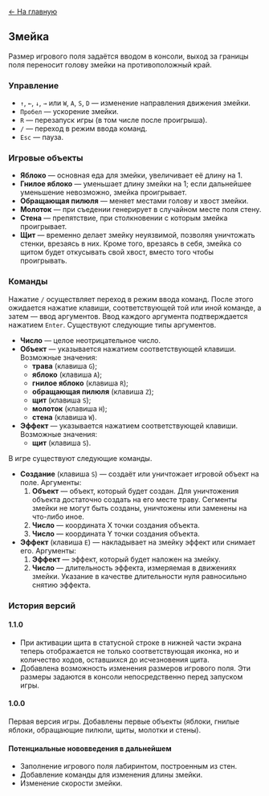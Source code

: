 [← На главную](README.md)

## Змейка

Размер игрового поля задаётся вводом в консоли, выход за границы поля переносит голову змейки на противоположный край.

### Управление
- `↑`, `←`, `↓`, `→` или `W`, `A`, `S`, `D` — изменение направления движения змейки.
- `Пробел` — ускорение змейки.
- `R` — перезапуск игры (в том числе после проигрыша).
- `/` — переход в режим ввода команд.
- `Esc` — пауза.

### Игровые объекты
- **Яблоко** — основная еда для змейки, увеличивает её длину на 1.
- **Гнилое яблоко** — уменьшает длину змейки на 1; если дальнейшее уменьшение невозможно, змейка проигрывает.
- **Обращающая пилюля** — меняет местами голову и хвост змейки.
- **Молоток** — при съедении генерирует в случайном месте поля стену.
- **Стена** — препятствие, при столкновении с которым змейка проигрывает.
- **Щит** — временно делает змейку неуязвимой, позволяя уничтожать стенки, врезаясь в них. Кроме того, врезаясь в себя, змейка со щитом будет откусывать свой хвост, вместо того чтобы проигрывать.

### Команды
Нажатие `/` осуществляет переход в режим ввода команд. После этого ожидается нажатие клавиши, соответствующей той или иной команде, а затем — ввод аргументов. Ввод каждого аргумента подтверждается нажатием `Enter`. Существуют следующие типы аргументов.
- **Число** — целое неотрицательное число.
- **Объект** — указывается нажатием соответствующей клавиши. Возможные значения:
    - **трава** (клавиша `G`);
    - **яблоко** (клавиша `A`);
    - **гнилое яблоко** (клавиша `R`);
    - **обращающая пилюля** (клавиша `Z`);
    - **щит** (клавиша `S`);
    - **молоток** (клавиша `H`);
    - **стена** (клавиша `W`).
- **Эффект** — указывается нажатием соответствующей клавиши. Возможные значения:
    - **щит** (клавиша `S`).

В игре существуют следующие команды.
- **Создание** (клавиша `S`) — создаёт или уничтожает игровой объект на поле. Аргументы:
    1. **Объект** — объект, который будет создан. Для уничтожения объекта достаточно создать на его месте траву. Сегменты змейки не могут быть созданы, уничтожены или заменены на что-либо иное.
    2. **Число** — координата X точки создания объекта.
    3. **Число** — координата Y точки создания объекта.
- **Эффект** (клавиша `E`) — накладывает на змейку эффект или снимает его. Аргументы:
    1. **Эффект** — эффект, который будет наложен на змейку.
    2. **Число** — длительность эффекта, измеряемая в движениях змейки. Указание в качестве длительности нуля равносильно снятию эффекта.

### История версий
#### 1.1.0
- При активации щита в статусной строке в нижней части экрана теперь отображается не только соответствующая иконка, но и количество ходов, оставшихся до исчезновения щита.
- Добавлена возможность изменения размеров игрового поля. Эти размеры задаются в консоли непосредственно перед запуском игры.

#### 1.0.0
Первая версия игры. Добавлены первые объекты (яблоки, гнилые яблоки, обращающие пилюли, щиты, молотки и стены).

#### Потенциальные нововведения в дальнейшем
- Заполнение игрового поля лабиринтом, построенным из стен.
- Добавление команды для изменения длины змейки.
- Изменение скорости змейки.
